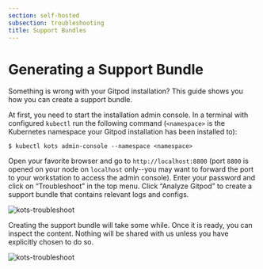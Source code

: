 ```yaml
---
section: self-hosted
subsection: troubleshooting
title: Support Bundles
---
```


<script context="module">
  export const prerender = true;
</script>

# Generating a Support Bundle

Something is wrong with your Gitpod installation? This guide shows you how you can create a support bundle.

At first, you need to start the installation admin console. In a terminal with configured `kubectl` run the following command (`<namespace>` is the Kubernetes namespace your Gitpod installation has been installed to):

```shell
$ kubectl kots admin-console --namespace <namespace>
```

Open your favorite browser and go to `http://localhost:8800` (port `8800` is opened on your node on `localhost` only--you may want to forward the port to your workstation to access the admin console). Enter your password and click on “Troubleshoot” in the top menu. Click “Analyze Gitpod” to create a support bundle that contains relevant logs and configs.

![kots-troubleshoot](/images/docs/self-hosted/kots-troubleshoot.png)

Creating the support bundle will take some while. Once it is ready, you can inspect the content. Nothing will be shared with us unless you have explicitly chosen to do so.

![kots-troubleshoot](/images/docs/self-hosted/kots-support-bundle-analysis.png)
